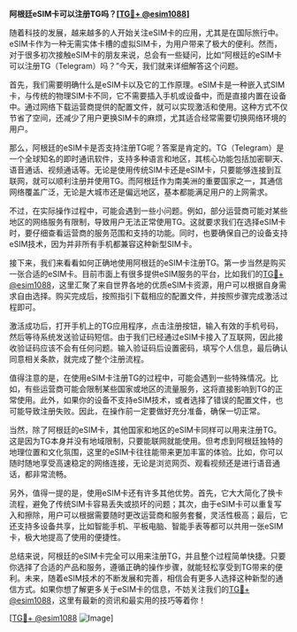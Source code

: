 **阿根廷eSIM卡可以注册TG吗？[[TG💪+ @esim1088](https://t.me/s/esim1088)]**

随着科技的发展，越来越多的人开始关注eSIM卡的应用，尤其是在国际旅行中。eSIM卡作为一种无需实体卡槽的虚拟SIM卡，为用户带来了极大的便利。然而，对于很多初次接触eSIM卡的朋友来说，总会有一些疑问，比如“阿根廷的eSIM卡可以注册TG（Telegram）吗？”今天，我们就来详细解答这个问题。

首先，我们需要明确什么是eSIM卡以及它的工作原理。eSIM卡是一种嵌入式SIM卡，与传统的物理SIM卡不同，它不需要插入手机或设备中，而是直接内置在设备中。通过网络下载运营商提供的配置文件，就可以实现激活和使用。这种方式不仅节省了空间，还减少了用户更换SIM卡的麻烦，尤其适合经常需要切换网络环境的用户。

那么，阿根廷的eSIM卡是否支持注册TG呢？答案是肯定的。TG（Telegram）是一个全球知名的即时通讯软件，支持多种语言和地区，其核心功能包括加密聊天、语音通话、视频通话等。无论是使用传统SIM卡还是eSIM卡，只要能够连接到互联网，就可以顺利注册并使用TG。而阿根廷作为南美洲的重要国家之一，其通信网络覆盖广泛，无论是大城市还是偏远地区，基本都能满足用户的上网需求。

不过，在实际操作过程中，可能会遇到一些小问题。例如，部分运营商可能对某些地区的网络服务有限制，导致用户无法正常使用TG。这就要求我们在选择eSIM卡时，要仔细查看运营商的服务范围和支持的功能。同时，也要确保自己的设备支持eSIM技术，因为并非所有手机都兼容这种新型SIM卡。

接下来，我们来看看如何正确地使用阿根廷的eSIM卡注册TG。第一步当然是购买一张合适的eSIM卡。目前市面上有很多提供eSIM服务的平台，比如我们的[TG💪+ @esim1088](https://t.me/s/esim1088)，这里汇聚了来自世界各地的优质eSIM卡资源，用户可以根据自身需求自由选择。购买完成后，按照指引下载相应的配置文件，并按照步骤完成激活过程即可。

激活成功后，打开手机上的TG应用程序，点击注册按钮，输入有效的手机号码，然后等待系统发送验证码短信。由于我们已经通过eSIM卡接入了互联网，因此接收验证码应该不会有任何问题。输入验证码后设置密码，填写个人信息，最后确认同意相关条款，就完成了整个注册流程。

值得注意的是，在使用eSIM卡注册TG的过程中，可能会遇到一些特殊情况。比如，有些运营商可能会限制某些国家或地区的流量服务，这将直接影响到TG的正常使用。此外，如果你的设备不支持eSIM技术，或者选择了错误的配置文件，也可能导致注册失败。因此，在操作前一定要做好充分准备，确保一切正常。

当然，除了阿根廷的eSIM卡，其他国家和地区的eSIM卡同样可以用来注册TG。这是因为TG本身并没有地域限制，只要能联网就能使用。但考虑到阿根廷独特的地理位置和文化氛围，这里的eSIM卡往往能带来更加丰富的体验。比如，你可以随时随地享受高速稳定的网络连接，无论是浏览网页、观看视频还是进行语音通话，都非常流畅。

另外，值得一提的是，使用eSIM卡还有许多其他优势。首先，它大大简化了换卡流程，避免了传统SIM卡容易丢失或损坏的问题；其次，由于eSIM卡可以重复写入和擦除，用户可以根据需要随时更改运营商和服务套餐，灵活性极高；最后，它还支持多设备共享，比如智能手机、平板电脑、智能手表等都可以共用一张eSIM卡，极大地提高了使用的便捷性。

总结来说，阿根廷的eSIM卡完全可以用来注册TG，并且整个过程简单快捷。只要你选择了合适的产品和服务，遵循正确的操作步骤，就能轻松享受到TG带来的便利。未来，随着eSIM技术的不断发展和完善，相信会有更多人选择这种新型的通信方式。如果你想了解更多关于eSIM卡的信息，不妨关注我们的[TG💪+ @esim1088](https://t.me/s/esim1088)，这里有最新的资讯和最实用的技巧等着你！

[[TG💪+ @esim1088](https://t.me/s/esim1088) ![Image](https://i.postimg.cc/4NQfJmqS/Snipaste-2025-05-13-00-14-12.png)]